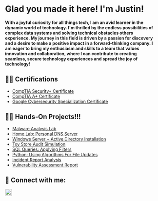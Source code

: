 <h1>Glad you made it here! I'm Justin! </h1>

<b>With a joyful curiosity for all things tech, I am an avid learner in the dynamic world of technology. I'm thrilled by the endless possibilities of complex data systems and solving technical obstacles others experience. My journey in this field is driven by a passion for discovery and a desire to make a positive impact in a forward-thinking company. I am eager to bring my enthusiasm and skills to a team that values innovation and collaboration, where I can contribute to creating seamless, secure technology experiences and spread the joy of technology!</b>

<h2>👨‍💻 Certifications</h2>

  - [CompTIA Security+ Certificate](https://www.credly.com/badges/ee248e74-ab6f-4333-9c52-fa22e3722a44/public_url)
  - [CompTIA A+ Certificate](https://www.credly.com/badges/795a7d96-dfcf-401d-aa34-b3b27125a101/public_url)
  - [Google Cybersecurity Specialization Certificate](https://www.coursera.org/account/accomplishments/specialization/RUZEVJH8K5A5)

<h2>👨‍💻 Hands-On Projects!!! </h2>

  - [Malware Analysis Lab](https://github.com/xJustinW/Malware-Analysis-Lab)
  - [Home Lab: Personal DNS Server](https://github.com/xJustinW/AD-Block-DNS-Server)
  - [Windows Server + Active Directory Installation](https://github.com/xJustinW/Windows-Server-and-Active-Directory)
  - [Toy Store Audit Simulation](https://github.com/xJustinW/Toy-Store-Audit-Simulation)
  - [SQL Queries: Applying Filters](https://github.com/xJustinW/SQL-Queries-Applying-Filters)
  - [Python: Using Algorithms For File Updates](https://github.com/xJustinW/Python-And-Algorithms)
  - [Incident Report Analysis](https://github.com/xJustinW/Incident-Report-Analysis)
  - [Vulnerability Assessment Report](https://github.com/xJustinW/Vulnerability-Assessment)


<h2> 🤳 Connect with me:</h2>

[<img align="left" alt="JoshMadakor | LinkedIn" width="22px" src="https://cdn.jsdelivr.net/npm/simple-icons@v3/icons/linkedin.svg" />][linkedin]

[linkedin]: https://www.linkedin.com/in/justin-walker-8b832b2a9/

<!--
**joshmadakor1/joshmadakor1** is a ✨ _special_ ✨ repository because its `README.md` (this file) appears on your GitHub profile.

Here are some ideas to get you started:

- 🔭 I’m currently working on ...
- 🌱 I’m currently learning ...
- 👯 I’m looking to collaborate on ...
- 🤔 I’m looking for help with ...
- 💬 Ask me about ...
- 📫 How to reach me: ...
- 😄 Pronouns: ...
- ⚡ Fun fact: ...
-->
